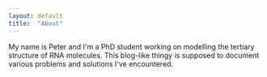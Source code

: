 ```yaml
---
layout: default
title:  "About"
---
```


My name is Peter and I'm a PhD student working on modelling the tertiary structure of RNA molecules. This blog-like thingy is supposed to document various problems and solutions I've encountered.
